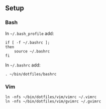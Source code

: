 Setup
-----

### Bash

In ```~/.bash_profile``` add:

```
if [ -f ~/.bashrc ];
then
    source ~/.bashrc
fi
```

In ```~/.bashrc``` add:

```
. ~/bin/dotfiles/bashrc
```

### Vim

```
ln -nfs ~/bin/dotfiles/vim/vimrc ~/.vimrc
ln -nfs ~/bin/dotfiles/vim/gvimrc ~/.gvimrc
```